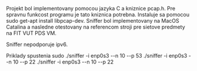 Projekt bol implementovany pomocou jazyka C a kniznice pcap.h. 
Pre spravnu funkcost programu je tato kniznica potrebna. 
Instaluje sa pomocou sudo get-apt install libpcap-dev.
Sniffer bol implementovany na MacOS Catalina a nasledne otestovany na referencom stroji
pre sietove predmety na FIT VUT PDS VM.

Sniffer nepodporuje ipv6. 

Priklady spustenia sudo ./sniffer -i enp0s3 --n 10 --p 53
                        ./sniffer -i enp0s3 --n 10 --p 22
                        ./sniffer -i enp0s3 --n 10 --p 22
                        
